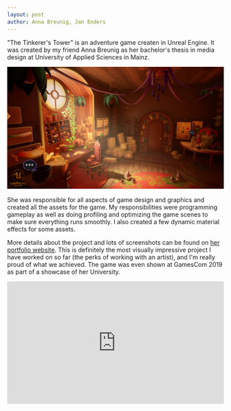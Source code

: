 ```yaml
---
layout: post
author: Anna Breunig, Jan Enders
---
```


"The Tinkerer's Tower" is an adventure game createn in Unreal Engine.
It was created by my friend Anna Breunig as her bachelor's thesis in media design at University of Applied Sciences in Mainz.

![Screenshot Tinkerer's Tower](images/tinkererstower.jpg)

She was responsible for all aspects of game design and graphics and created all the assets for the game.
My responsibilities were programming gameplay as well as doing profiling and optimizing the game scenes to make sure everything runs smoothly.
I also created a few dynamic material effects for some assets.

More details about the project and lots of screenshots can be found on [her portfolio website](https://annabreunig.de/).
This is definitely the most visually impressive project I have worked on so far (the perks of working with an artist), and I'm really proud of what we achieved.
The game was even shown at GamesCom 2019 as part of a showcase of her University.

<div style="padding:56.25% 0 0 0;position:relative;"><iframe src="https://player.vimeo.com/video/355008709?h=0e8c3328bf&portrait=0" style="position:absolute;top:0;left:0;width:100%;height:100%;" frameborder="0" allow="autoplay; fullscreen; picture-in-picture" allowfullscreen></iframe></div><script src="https://player.vimeo.com/api/player.js"></script>
